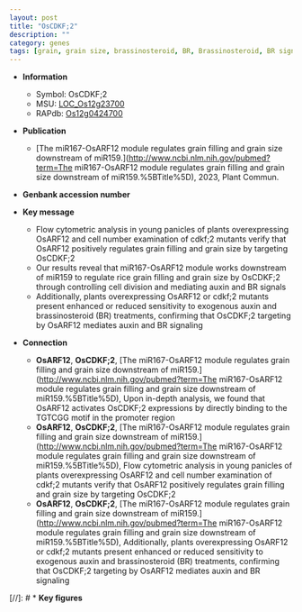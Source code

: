 ```yaml
---
layout: post
title: "OsCDKF;2"
description: ""
category: genes
tags: [grain, grain size, brassinosteroid, BR, Brassinosteroid, BR signaling, auxin, grain filling, cell division,  BR , young panicles]
---
```


* **Information**  
    + Symbol: OsCDKF;2  
    + MSU: [LOC_Os12g23700](http://rice.uga.edu/cgi-bin/ORF_infopage.cgi?orf=LOC_Os12g23700)  
    + RAPdb: [Os12g0424700](http://rapdb.dna.affrc.go.jp/viewer/gbrowse_details/irgsp1?name=Os12g0424700)  

* **Publication**  
    + [The miR167-OsARF12 module regulates grain filling and grain size downstream of miR159.](http://www.ncbi.nlm.nih.gov/pubmed?term=The miR167-OsARF12 module regulates grain filling and grain size downstream of miR159.%5BTitle%5D), 2023, Plant Commun.

* **Genbank accession number**  

* **Key message**  
    + Flow cytometric analysis in young panicles of plants overexpressing OsARF12 and cell number examination of cdkf;2 mutants verify that OsARF12 positively regulates grain filling and grain size by targeting OsCDKF;2
    + Our results reveal that miR167-OsARF12 module works downstream of miR159 to regulate rice grain filling and grain size by OsCDKF;2 through controlling cell division and mediating auxin and BR signals
    + Additionally, plants overexpressing OsARF12 or cdkf;2 mutants present enhanced or reduced sensitivity to exogenous auxin and brassinosteroid (BR) treatments, confirming that OsCDKF;2 targeting by OsARF12 mediates auxin and BR signaling

* **Connection**  
    + __OsARF12__, __OsCDKF;2__, [The miR167-OsARF12 module regulates grain filling and grain size downstream of miR159.](http://www.ncbi.nlm.nih.gov/pubmed?term=The miR167-OsARF12 module regulates grain filling and grain size downstream of miR159.%5BTitle%5D),  Upon in-depth analysis, we found that OsARF12 activates OsCDKF;2 expressions by directly binding to the TGTCGG motif in the promoter region
    + __OsARF12__, __OsCDKF;2__, [The miR167-OsARF12 module regulates grain filling and grain size downstream of miR159.](http://www.ncbi.nlm.nih.gov/pubmed?term=The miR167-OsARF12 module regulates grain filling and grain size downstream of miR159.%5BTitle%5D),  Flow cytometric analysis in young panicles of plants overexpressing OsARF12 and cell number examination of cdkf;2 mutants verify that OsARF12 positively regulates grain filling and grain size by targeting OsCDKF;2
    + __OsARF12__, __OsCDKF;2__, [The miR167-OsARF12 module regulates grain filling and grain size downstream of miR159.](http://www.ncbi.nlm.nih.gov/pubmed?term=The miR167-OsARF12 module regulates grain filling and grain size downstream of miR159.%5BTitle%5D),  Additionally, plants overexpressing OsARF12 or cdkf;2 mutants present enhanced or reduced sensitivity to exogenous auxin and brassinosteroid (BR) treatments, confirming that OsCDKF;2 targeting by OsARF12 mediates auxin and BR signaling

[//]: # * **Key figures**  


